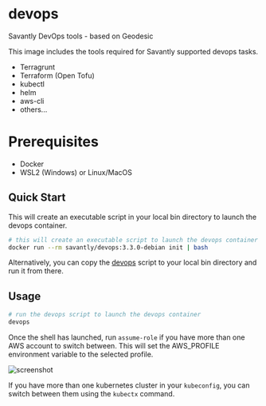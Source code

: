 # devops

Savantly DevOps tools - based on Geodesic

This image includes the tools required for Savantly supported devops tasks.

- Terragrunt
- Terraform (Open Tofu)
- kubectl
- helm
- aws-cli
- others...

# Prerequisites

- Docker
- WSL2 (Windows) or Linux/MacOS

## Quick Start

This will create an executable script in your local bin directory to launch the devops container.

```bash
# this will create an executable script to launch the devops container
docker run --rm savantly/devops:3.3.0-debian init | bash
```

Alternatively, you can copy the [devops](devops) script to your local bin directory and run it from there.

## Usage

```bash
# run the devops script to launch the devops container
devops
```

Once the shell has launched, run `assume-role` if you have more than one AWS account to switch between. This will set the AWS_PROFILE environment variable to the selected profile.

![screenshot](docs/launched.jpeg)

If you have more than one kubernetes cluster in your `kubeconfig`, you can switch between them using the `kubectx` command.
